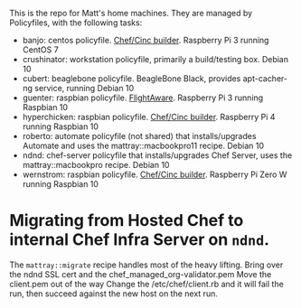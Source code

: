 This is the repo for Matt's home machines. They are managed by Policyfiles, with the following tasks:

* banjo: centos policyfile. [Chef/Cinc builder](https://mattray.github.io/). Raspberry Pi 3 running CentOS 7
* crushinator: workstation policyfile, primarily a build/testing box. Debian 10
* cubert: beaglebone policyfile. BeagleBone Black, provides apt-cacher-ng service, running Debian 10
* guenter: raspbian policyfile. [FlightAware](https://flightaware.com/adsb/stats/user/MattRay). Raspberry Pi 3 running Raspbian 10
* hyperchicken: raspbian policyfile. [Chef/Cinc builder](https://mattray.github.io/). Raspberry Pi 4 running Raspbian 10
* roberto: automate policyfile (not shared) that installs/upgrades Automate and uses the mattray::macbookpro11 recipe. Debian 10
* ndnd: chef-server policyfile that installs/upgrades Chef Server, uses the mattray::macbookpro recipe. Debian 10
* wernstrom: raspbian policyfile. [Chef/Cinc builder](https://mattray.github.io/). Raspberry Pi Zero W running Raspbian 10

# Migrating from Hosted Chef to internal Chef Infra Server on `ndnd`.
The `mattray::migrate` recipe handles most of the heavy lifting.
Bring over the ndnd SSL cert and the chef_managed_org-validator.pem
Move the client.pem out of the way
Change the /etc/chef/client.rb and it will fail the run, then succeed against the new host on the next run.
